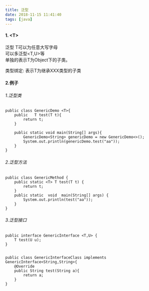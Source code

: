 ```yaml
---
title: 泛型
date: 2018-11-15 11:41:40
tags: [java]
---
```


#### 1. <T\>
泛型<T> T可以为任意大写字母<br>
可以多泛型<T,U>等<br>
单独的<T>表示T为Object下的子类。<br>

类型绑定: <T extends XXX> 表示T为继承XXX类型的子类<br>

#### 2.例子

###### 1.泛型类
```
public class GenericDemo <T>{
    public   T test(T t){
        return t;
    }

    public static void main(String[] args){
        GenericDemo<String> genericDemo = new GenericDemo<>();
        System.out.println(genericDemo.test("aa"));
    }
}

```
###### 2.泛型方法
```
public class GenericMethod {
    public static <T> T test(T t) {
        return t;
    }
    public static  void  main(String[] args) {
        System.out.println(test("aa"));
    }
}

```
###### 3.泛型接口
```
public interface GenericInterface <T,U> {
    T test(U u);
}


public class GenericInterfaceClass implements GenericInterface<String,String>{
    @Override
    public String test(String a){
        return a;
    }
}

```

